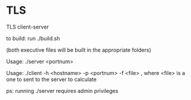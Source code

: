 # TLS
TLS client-server

to build:
run ./build.sh

(both executive files will be built in the appropriate folders)


Usage: ./server \<portnum\>
  
Usage: ./client -h \<hostname\> -p \<portnum\> -f \<file\> , where \<file\> is a one to sent to the server to calculate

ps: running ./server requires admin privileges
